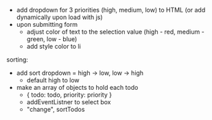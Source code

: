 - add dropdown for 3 priorities (high, medium, low) to HTML (or add dynamically upon load with js)
- upon submitting form
  - adjust color of text to the selection value (high - red, medium - green, low - blue)
  - add style color to li

sorting:
- add sort dropdown = high -> low, low -> high
  - default high to low
- make an array of objects to hold each todo
  - { todo: todo, priority: priority }
  - addEventListner to select box
  - "change", sortTodos
